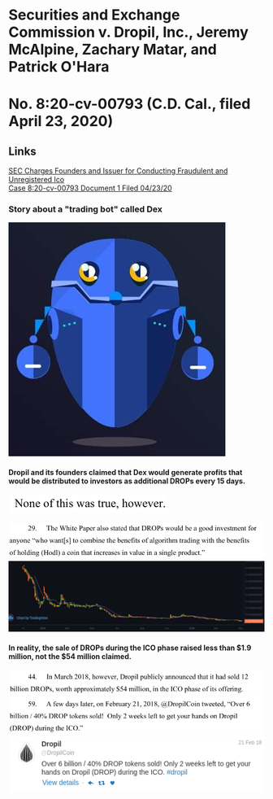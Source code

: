 # Securities and Exchange Commission v. Dropil, Inc., Jeremy McAlpine, Zachary Matar, and Patrick O'Hara

# No. 8:20-cv-00793 (C.D. Cal., filed April 23, 2020)

## Links

[SEC Charges Founders and Issuer for Conducting Fraudulent and Unregistered Ico](https://www.sec.gov/litigation/litreleases/2020/lr24804.htm)<br>
[Case 8:20-cv-00793 Document 1 Filed 04/23/20](https://www.sec.gov/litigation/complaints/2020/comp24804.pdf)

### Story about a "trading bot" called Dex<br>

![](assets/README-10ba05ef.png)<br>

#### Dropil and its founders claimed that Dex would generate profits that would be distributed to investors as additional DROPs every 15 days.<br>

![](assets/README-163b669d.png)<br>
<br>
![](assets/README-e932bbc6.png)<br>
![](assets/README-398fc2d8.png)<br>

#### In reality, the sale of DROPs during the ICO phase raised less than $1.9 million, not the $54 million claimed.<br>

![](assets/README-73b0c63d.png)<br>
![](assets/README-80484386.png) ![](assets/README-ab89da7d.png)<br>
